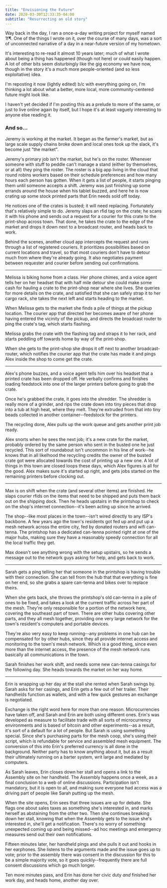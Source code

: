 ```yaml
---
title: "Envisioning the Future"
date: 2020-03-30T12:33:35-04:00
subtitle: "Resurrecting an old story"
---
```


Way back in the day, I ran a once-a-day writing project for myself named 1f&para;. One of the things I wrote on it, over the course of many days, was a sort of unconnected narrative of a day in a near-future version of my hometown.

It's interesting to re-read it almost 10 years later; much of what I wrote about being a thing has happened (though not here) or could easily happen. A lot of other bits seem disturbingly like the gig economy we have now, though in the story it's a much more people-oriented (and so less exploitative) idea.

I'm reposting it now (lightly edited) b/c with everything going on, I'm thinking a lot about what a better, more local, more community-centered future might look like.

I haven't yet decided if I'm posting this as a prelude to more of the same, or just to live online again by itself, but I hope it's at least vaguely interesting to anyone else reading it.

### And so...

Jeremy is working at the market. It began as the farmer's market, but as
large scale supply chains broke down and local ones took up the slack, it's
become just "the market".

Jeremy's primary job isn't the market, but he's on the roster. Whenever someone
with stuff to peddle can't manage a stand (either by themselves, or at all)
they ping the roster. The roster is a big app living in the cloud that round
robins workers based on their schedule preferences and how many hours each
person has gotten. When it gets a list of people, it starts pinging them until
someone accepts a shift. Jeremy was just finishing up some errands around the
house when his tablet buzzed, and here he is now crating up some stock printed
parts that Erin needs sold off today.

He notices one of the crates is busted; it will need replacing. Fortunately
that's relatively simple to do. Jeremy slaps an rfid tag on the crate; he scans
it with his phone and sends out a request for a courier for this crate to the
print-shop across town. That done, he takes the crate to the edge of the market
and drops it down next to a broadcast router, and heads back to work.

Behind the scenes, another cloud app intercepts the request and runs through a
list of registered couriers. It prioritizes possibilities based on current
locations and travel, so that most couriers don't have to detour much from
where they're already going. It also negotiates payment between requester and
courier before sending out confirmations.

---

Melissa is biking home from a class. Her phone chimes, and a voice agent tells
her on her headset that with half mile detour she could make some cash for
hauling a crate to the print-shop near where she lives. She queries for more
details on the crate, and satisfied that she can safely strap it to her cargo
rack, she takes the next left and starts heading to the market.

When Melissa gets to the market she finds a pile of things at the pickup
location. The courier app that directed her becomes aware of her phone having
entered the vicinity of the pickup, and directs the broadcast router to ping
the crate's tag, which starts flashing.

Melissa grabs the crate with the flashing tag and straps it to her rack, and
starts peddling off towards home by way of the print-shop.

When she gets to the print-shop she drops it off next to another
broadcast-router, which notifies the courier app that the crate has made it and
pings Alex inside the shop to come get the crate.

---

Alex's phone buzzes, and a voice agent tells him over his headset that a
printed crate has been dropped off. He verbally confirms and finishes loading
feedstock into one of the larger printers before going to grab the crate.

Once he's grabbed the crate, it goes into the shredder. The shredder is really
more of a grinder, and rips the crate down into tiny pieces that drop into a
tub at high heat, where they melt. They're extruded from that into tiny beads
collected in another container--feedstock for the printers.

The recycling done, Alex pulls up the work queue and gets another print job
ready.

Alex snorts when he sees the next job; it's a new crate for the market,
probably ordered by the same person who sent in the busted one he just
recycled. This sort of roundabout isn't uncommon in his line of work--he knows
that in all likelhood the recycling credits the owner of the busted crate got
were allocated towards the cost of printing up a new one. A lot of things in
this town are closed loops these days, which Alex figures is all for the good.
Alex makes sure it's started up right, and gets jobs started on the remaining
printers before clocking out.

---

Max is on shift when the crate (and several other items) are finished. He slaps
courier rfids on the items that need to be shipped and puts them back out on
the shipping dock. Then he heads upstairs in the printshop to check on the
shop's internet connection--it's been acting up since he arrived.

The shop--like most places in the town--isn't wired directly to any ISP's
backbone. A few years ago the town's residents got fed up and put up a mesh
network across the entire city, fed by donated routers and wifi can-tenna. The
printshop has a dedicated can-tenna pointed right at one of the major hubs,
making sure they have a reasonably speedy connection for all the local traffic
they get.

Max doesn't see anything wrong with the setup upstairs, so he sends a message
out to the network guys asking for help, and gets back to work.

---

Sarah gets a ping telling her that someone in the printshop is having trouble
with their connection. She can tell from the hub that that everything is fine
on her end, so she grabs a spare can-tenna and bikes over to replace theirs.

When she gets back, she throws the printshop's old can-tenna in a pile of ones
to be fixed, and takes a look at the current traffic across her part of the
mesh. They're only responsible for a portion of the network here, covering the
southeast part of town. There are other hubs covering other parts, and they all
mesh together, providing one very large network for the town's resident's
computers and portable devices.

They're also very easy to keep running--any problems in one hub can be
compensated for by other hubs, since they all provide internet access and
monitoring to the town's mesh network. Which is a good thing, since even more
than the internet access, the presence of the mesh network runs basically all
communications in the town.

Sarah finishes her work shift, and needs some new can-tenna casings for the
following day. She heads towards the market on her way home.

---

Erin is wrapping up her day at the stall she rented when Sarah swings by. Sarah
asks for her casings, and Erin gets a few out of her trailer. Their handhelds
function as wallets, and with a few quick gestures an exchange is negotiated.

Exchange is the right word here for more than one reason. Microcurrencies have
taken off, and Sarah and Erin are both using different ones. Erin's was
developed as measure to facilitate trade with all sorts of microcurrency
environments and is based of bitcoin and other experiments--as a result, it's
sort of a default for a lot of people. But Sarah is using something special.
Since she's purchasing parts for the mesh coop, she's using their script, which
is refundable for service and assembled mesh equipment. The conversion of this
into Erin's preferred currency is all done in the background. Neither party has
to know anything about it, but as a result their ultimately running on a barter
system, writ large and mediated by computers.

As Sarah leaves, Erin closes down her stall and opens a link to the Assembly
site on her handheld. The Assembly happens once a week, as a final conclusion
to a web of online discussions. Participation isn't mandatory, but it is open
to all, and making sure everyone had access was a driving part of people
like Sarah putting up the mesh.

When the site opens, Erin sees that three issues are up for debate. She flags
one about sales taxes as something she's interested in, and marks herself as
abstaining from the other two. Then she continues breaking down her stall,
knowing that when the Assembly gets to the issue she's interested in, she'll
get a notification. There's no worry of something unexpected coming up and
being missed--ad hoc meetings and emergency measures send out their own
notifications.

Fifteen minutes later, her handheld pings and she pulls it out and hooks in her
earphones. She listens to the arguments made and the issue goes up to vote;
prior to the assembly there was consent in the discussion for this to be a
simple majority vote, so it goes quickly--frequently there are full consent
discussions which go much longer.

Ten more minutes pass, and Erin has done her civic duty *and* finished her work
day, and heads home, another day over.
